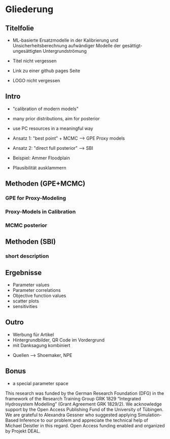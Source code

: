 # Gliederung 

## Titelfolie
* ML-basierte Ersatzmodelle in der Kalibrierung und Unsicherheitsberechnung aufwändiger Modelle der gesättigt-ungesättigten Untergrundströmung
* Titel nicht vergessen
* Link zu einer github pages Seite

* LOGO nicht vergessen

## Intro
* "calibration of modern models"
* many prior distributions, aim for posterior
* use PC resources in a meaningful way
* Ansatz 1: "best point" + MCMC --> GPE Proxy models
* Ansatz 2: "direct full posterior" --> SBI 
* Beispiel: Ammer Floodplain

* Plausibilität ausklammern

## Methoden (GPE+MCMC)
### GPE for Proxy-Modeling
### Proxy-Models in Calibration
### MCMC posterior

## Methoden (SBI)
### short description

## Ergebnisse
* Parameter values
* Parameter correlations
* Objective function values
* scatter plots
* sensitivities

## Outro
* Werbung für Artikel
* Hintergrundbilder, QR Code im Vordergrund
* mit Danksagung kombiniert

+ Quellen
  --> Shoemaker, NPE

## Bonus
* a special parameter space

This research was funded by the German
Research Foundation (DFG) in the framework
of the Research Training Group
GRK 1829 “Integrated Hydrosystem
Modelling” (Grant Agreement GRK
1829/2). We acknowledge support by
the Open Access Publishing Fund of the
University of Tübingen.
We are grateful to Alexandra Gessner
who suggested applying Simulation-Based
Inference to our problem and
appreciate the technical help of Michael
Deistler in this regard. Open Access
funding enabled and organized by Projekt
DEAL.